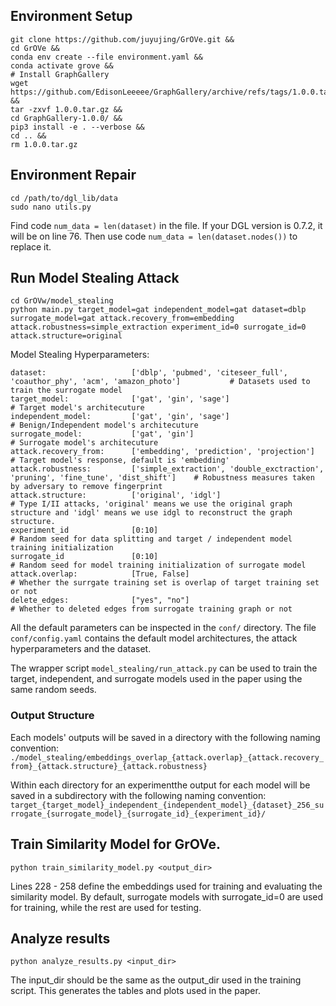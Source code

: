 ## Environment Setup
```
git clone https://github.com/juyujing/GrOVe.git &&
cd GrOVe &&
conda env create --file environment.yaml &&
conda activate grove && 
# Install GraphGallery
wget https://github.com/EdisonLeeeee/GraphGallery/archive/refs/tags/1.0.0.tar.gz && 
tar -zxvf 1.0.0.tar.gz && 
cd GraphGallery-1.0.0/ &&
pip3 install -e . --verbose &&
cd .. &&
rm 1.0.0.tar.gz
```
## Environment Repair
```
cd /path/to/dgl_lib/data
sudo nano utils.py
```
Find code ```num_data = len(dataset)``` in the file. If your DGL version is 0.7.2, it will be on line 76.
Then use code ```num_data = len(dataset.nodes())``` to replace it.


## Run Model Stealing Attack
```
cd GrOVw/model_stealing
python main.py target_model=gat independent_model=gat dataset=dblp surrogate_model=gat attack.recovery_from=embedding attack.robustness=simple_extraction experiment_id=0 surrogate_id=0 attack.structure=original
```

Model Stealing Hyperparameters:
```
dataset:                   ['dblp', 'pubmed', 'citeseer_full', 'coauthor_phy', 'acm', 'amazon_photo']           # Datasets used to train the surrogate model
target_model:              ['gat', 'gin', 'sage']                                                               # Target model's architecuture
independent_model:         ['gat', 'gin', 'sage']                                                               # Benign/Independent model's architecuture
surrogate_model:           ['gat', 'gin']                                                                       # Surrogate model's architecuture
attack.recovery_from:      ['embedding', 'prediction', 'projection']                                            # Target model's response, default is 'embedding'
attack.robustness:         ['simple_extraction', 'double_exctraction', 'pruning', 'fine_tune', 'dist_shift']    # Robustness measures taken by adversary to remove fingerprint
attack.structure:          ['original', 'idgl']                                                                 # Type I/II attacks, 'original' means we use the original graph structure and 'idgl' means we use idgl to reconstruct the graph structure.
experiment_id              [0:10]                                                                               # Random seed for data splitting and target / independent model training initialization
surrogate_id               [0:10]                                                                               # Random seed for model training initialization of surrogate model
attack.overlap:            [True, False]                                                                        # Whether the surrgate training set is overlap of target training set or not
delete_edges:              ["yes", "no"]                                                                        # Whether to deleted edges from surrogate training graph or not
```

All the default parameters can be inspected in the ```conf/``` directory. The file ```conf/config.yaml``` contains the default model architectures, the attack hyperparameters and the dataset.

The wrapper script ```model_stealing/run_attack.py``` can be used to train the target, independent, and surrogate models used in the paper using the same random seeds. 

### Output Structure
Each models' outputs will be saved in a directory with the following naming convention: ```./model_stealing/embeddings_overlap_{attack.overlap}_{attack.recovery_from}_{attack.structure}_{attack.robustness}```

Within each directory for an experimentthe output for each model will be saved in a subdirectory with the following naming convention: ```target_{target_model}_independent_{independent_model}_{dataset}_256_surrogate_{surrogate_model}_{surrogate_id}_{experiment_id}/```

## Train Similarity Model for GrOVe.
```
python train_similarity_model.py <output_dir>
```

Lines 228 - 258 define the embeddings used for training and evaluating the similarity model. By default, surrogate models with surrogate_id=0 are used for training, while the rest are used for testing.

## Analyze results
```
python analyze_results.py <input_dir>
```

The input_dir should be the same as the output_dir used in the training script. This generates the tables and plots used in the paper.
